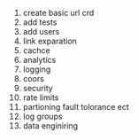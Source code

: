 1. create basic url crd
2. add tests
3. add users
4. link exparation
5. cachce
6. analytics
7. logging
8. coors
9. security
10. rate limits
11. partioning fault tolorance ect
12. log groups
13. data enginiring

